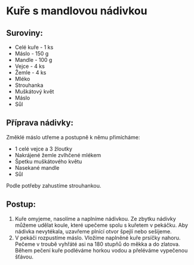 # Kuře s mandlovou nádivkou

## Suroviny:
- Celé kuře - 1 ks
- Máslo - 150 g
- Mandle - 100 g
- Vejce - 4 ks
- Žemle - 4 ks
- Mléko
- Strouhanka
- Muškátový květ
- Máslo
- Sůl

## Příprava nádivky:
Změklé máslo utřeme a postupně k němu přimícháme:
- 1 celé vejce a 3 žloutky
- Nakrájené žemle zvlhčené mlékem
- Špetku muškátového květu
- Nasekané mandle
- Sůl

Podle potřeby zahustíme strouhankou.

## Postup:
1. Kuře omyjeme, nasolíme a naplníme nádivkou. Ze zbytku nádivky můžeme udělat koule, které upečeme spolu s kuřetem v pekáčku. Aby nádivka nevytékala, uzavřeme plnící otvor špejlí nebo sešijeme.
2. V pekáči rozpustíme máslo. Vložíme naplněné kuře prsíčky nahoru. Pečeme v troubě vyhřáté asi na 180 stupňů do měkka a do zlatova. Během pečení kuře podléváme horkou vodou a přeléváme vypečenou šťávou.
